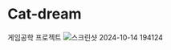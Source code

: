 # Cat-dream
게임공학 프로젝트
![스크린샷 2024-10-14 194124](https://github.com/user-attachments/assets/bb3f8eeb-e690-4ef3-b21f-6f4ae55c19d7)


